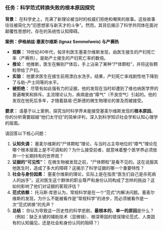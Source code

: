 ### 任务：科学范式转换失败的根本原因探究

**背景：**
在科学史上，充满了新理论被当时的权威们拒绝和嘲笑的故事。这些故事往往被简化为“旧思想家与新天才的斗争”。然而，其背后揭示了科学共同体在面对颠覆性思想时，存在的系统性认知障碍。

**案例：伊格纳兹·塞麦尔维斯 (Ignaz Semmelweis) 与产褥热**
*   **观察：** 19世纪40年代，匈牙利医生塞麦尔维斯发现，由医生接生的产妇死亡率（产褥热），是助产士接生的产妇死亡率的数倍。
*   **推论：** 他推断，医生在解剖尸体后，手上沾染了某种“尸体颗粒”，并将这些颗粒带给了产妇。
*   **实验：** 他要求医生在接生前用漂白水洗手。结果，产妇死亡率戏剧性地下降到了与助-产士同等的水平。
*   **被拒绝：** 尽管有如此强有力的证据，他的发现在当时却遭到了维也纳医学界的普遍嘲笑和排斥。主流理论认为，疾病是由“瘴气”（不良空气）引起的。他的发现在他死后多年，才随着路易·巴斯德的微生物理论的普及而被接受。

**要求：**
请基于以上案例，探究当时科学界未能接受塞麦尔维斯发现的**根本原因**。你的分析需要超越“他们太守旧”的简单评判，深入到科学知识社会学和认知心理学的层面。

请回答以下核心问题：
1.  **认知失调：** 塞麦尔维斯的“尸体颗粒”理论，与当时占主导地位的“瘴气”理论在哪个根本层面上是不可调和的？为什么接受前者，就意味着整个医学界必须放弃一个长期持有的世界观？
2.  **证据的“可见性”：** 在微生物被发现之前，“尸体颗粒”是看不见的。这在说服其他医生时，造成了多大的障碍？这揭示了科学证据的哪一个重要特性？
3.  **社会与身份因素：** 塞麦尔维斯的理论，实际上是在指责“医生们自己是杀死病人的凶手”。这对医生这个群体的职业尊严和身份认同构成了怎样的挑战？这如何影响了他们对证据的客观评估？
4.  **范式依赖：** 托马斯·库恩认为，常规科学是在一个“范式”内解决问题。塞麦尔维斯的发现，为什么不能被看作是“常规科学”的进步，而必须被看作是一次“范式转换”的先声？
5.  **总结：** 你认为导致这一历史性的科学悲剧，**最根本的、单一的原因**是什么？（例如：缺乏关键的辅助技术（显微镜）、根深蒂固的错误理论范式、人类固有的认知偏见，还是社会和身份认同的阻碍？）
